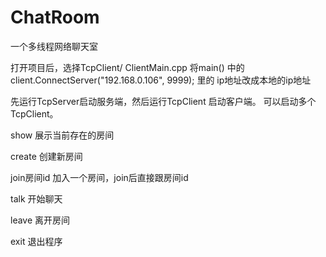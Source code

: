 # ChatRoom
一个多线程网络聊天室

打开项目后，选择TcpClient/ ClientMain.cpp 将main() 中的client.ConnectServer("192.168.0.106", 9999); 里的 ip地址改成本地的ip地址

先运行TcpServer启动服务端，然后运行TcpClient 启动客户端。 可以启动多个TcpClient。

show  展示当前存在的房间

create  创建新房间

join房间id  加入一个房间，join后直接跟房间id

talk  开始聊天

leave  离开房间

exit  退出程序
